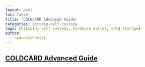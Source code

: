 ```yaml
---
layout: post
toc: false
title: "COLDCARD Advanced Guide"
categories: Bitcoin-self-custody
tags: [bitcoin, self custody, hardware wallet, cold storage]
author:
  - econoalchemist
---
```


## [COLDCARD Advanced Guide](https://econoalchemist.github.io/COLDCARD-Paranoid/)
